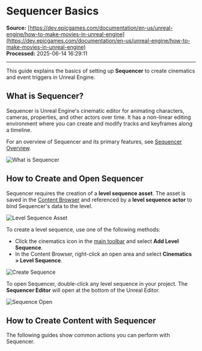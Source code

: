 # Sequencer Basics

**Source:** [https://dev.epicgames.com/documentation/en-us/unreal-engine/how-to-make-movies-in-unreal-engine](https://dev.epicgames.com/documentation/en-us/unreal-engine/how-to-make-movies-in-unreal-engine)  
**Processed:** 2025-06-14 16:29:11

---

This guide explains the basics of setting up **Sequencer** to create cinematics and event triggers in Unreal Engine.

## What is Sequencer?

Sequencer is Unreal Engine's cinematic editor for animating characters, cameras, properties, and other actors over time. It has a non-linear editing environment where you can create and modify tracks and keyframes along a timeline.

For an overview of Sequencer and its primary features, see [Sequencer Overview](/documentation/en-us/unreal-engine/unreal-engine-sequencer-movie-tool-overview).

![What is Sequencer](https://d1iv7db44yhgxn.cloudfront.net/documentation/images/8b6ca070-fddf-4bb9-8612-f8cfdc2233ac/whatis.gif)

## How to Create and Open Sequencer

Sequencer requires the creation of a **level sequence asset**. The asset is saved in the [Content Browser](/documentation/en-us/unreal-engine/content-browser-in-unreal-engine) and referenced by a **level sequence actor** to bind Sequencer's data to the level.

![Level Sequence Asset](https://d1iv7db44yhgxn.cloudfront.net/documentation/images/d6f13bae-0c80-4a49-be8a-8de27538deb0/sequenceasset.png)

To create a level sequence, use one of the following methods:

-   Click the cinematics icon in the [main toolbar](/documentation/en-us/unreal-engine/unreal-editor-interface) and select **Add Level Sequence**.
-   In the Content Browser, right-click an open area and select **Cinematics > Level Sequence**.

![Create Sequence](https://d1iv7db44yhgxn.cloudfront.net/documentation/images/ebbb1c16-6495-448b-8fa3-f19af40e5d67/createseq.png)

To open Sequencer, double-click any level sequence in your project. The **Sequencer Editor** will open at the bottom of the Unreal Editor.

![Sequence Open](https://d1iv7db44yhgxn.cloudfront.net/documentation/images/6b60fd77-8c0c-4f6e-abce-e9dceaddf151/seqopen.png)

## How to Create Content with Sequencer

The following guides show common actions you can perform with Sequencer.